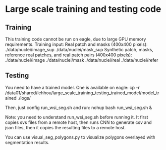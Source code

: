# Large scale training and testing code

## Training
This training code cannot be run on eagle, due to large GPU memory requirements. 
Training input: 
Real patch and masks (400x400 pixels): 
./data/nuclei/image_sup 
./data/nuclei/mask_sup 
Synthetic patch, masks, reference real patches, and real patch pairs (400x400 pixels): 
./data/nuclei/image 
./data/nuclei/mask 
./data/nuclei/real 
./data/nuclei/refer 


## Testing
You need to have a trained model. One is available on eagle: 
cp -r /data01/shared/lehhou/large_scale_training_testing_trained_model/model_trained ./logs/ 

Then, just config run_wsi_seg.sh and run: 
nohup bash run_wsi_seg.sh & 

Note: you need to understand run_wsi_seg.sh before running it. 
It first copies svs files from a remote host, then runs CNN to generate csv and json files, 
then it copies the resulting files to a remote host. 

You can use visual_seg_polygons.py to visualize polygons overlayed with segmentation results.

